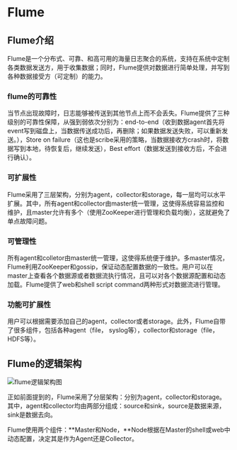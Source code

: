 # Flume

## Flume介绍

Flume是一个分布式、可靠、和高可用的海量日志聚合的系统，支持在系统中定制各类数据发送方，用于收集数据；同时，Flume提供对数据进行简单处理，并写到各种数据接受方（可定制）的能力。

### flume的可靠性 

当节点出现故障时，日志能够被传送到其他节点上而不会丢失。Flume提供了三种级别的可靠性保障，从强到弱依次分别为：end-to-end（收到数据agent首先将event写到磁盘上，当数据传送成功后，再删除；如果数据发送失败，可以重新发送。），Store on failure（这也是scribe采用的策略，当数据接收方crash时，将数据写到本地，待恢复后，继续发送），Best effort（数据发送到接收方后，不会进行确认）。

### 可扩展性

Flume采用了三层架构，分别为agent，collector和storage，每一层均可以水平扩展。其中，所有agent和collector由master统一管理，这使得系统容易监控和维护，且master允许有多个（使用ZooKeeper进行管理和负载均衡），这就避免了单点故障问题。

### 可管理性

所有agent和colletor由master统一管理，这使得系统便于维护。多master情况，Flume利用ZooKeeper和gossip，保证动态配置数据的一致性。用户可以在master上查看各个数据源或者数据流执行情况，且可以对各个数据源配置和动态加载。Flume提供了web和shell script command两种形式对数据流进行管理。

### 功能可扩展性

用户可以根据需要添加自己的agent，collector或者storage。此外，Flume自带了很多组件，包括各种agent（file， syslog等），collector和storage（file，HDFS等）。

## Flume的逻辑架构

![flume逻辑架构图](./images/flume逻辑架构图.jpg)

正如前面提到的，Flume采用了分层架构：分别为agent，collector和storage。其中，agent和collector均由两部分组成：source和sink，source是数据来源，sink是数据去向。

Flume使用两个组件：**Master和Node，**Node根据在Master的shell或web中动态配置，决定其是作为Agent还是Collector。